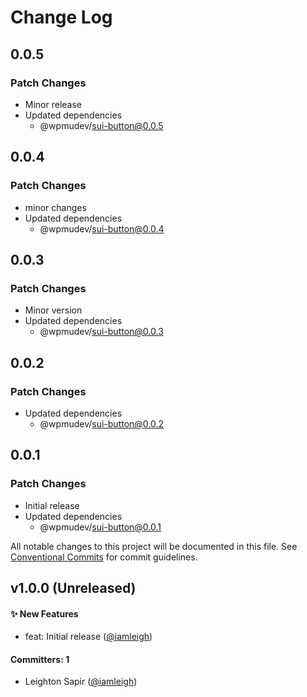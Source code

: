 # Change Log

## 0.0.5

### Patch Changes

- Minor release
- Updated dependencies
  - @wpmudev/sui-button@0.0.5

## 0.0.4

### Patch Changes

- minor changes
- Updated dependencies
  - @wpmudev/sui-button@0.0.4

## 0.0.3

### Patch Changes

- Minor version
- Updated dependencies
  - @wpmudev/sui-button@0.0.3

## 0.0.2

### Patch Changes

- Updated dependencies
  - @wpmudev/sui-button@0.0.2

## 0.0.1

### Patch Changes

- Initial release
- Updated dependencies
  - @wpmudev/sui-button@0.0.1

All notable changes to this project will be documented in this file. See
[Conventional Commits](https://conventionalcommits.org/) for commit guidelines.

## v1.0.0 (Unreleased)

#### ✨ New Features

- feat: Initial release ([@iamleigh](https://github.com/iamleigh))

#### Committers: 1

- Leighton Sapir ([@iamleigh](https://github.com/iamleigh))
